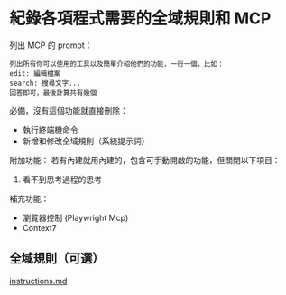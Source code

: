# 紀錄各項程式需要的全域規則和 MCP
列出 MCP 的 prompt：
```
列出所有你可以使用的工具以及簡單介紹他們的功能，一行一個，比如：
edit: 編輯檔案
search: 搜尋文字...
回答即可，最後計算共有幾個
```

必備，沒有這個功能就直接刪除：
- 執行終端機命令
- 新增和修改全域規則（系統提示詞）

附加功能：
若有內建就用內建的，包含可手動開啟的功能，但關閉以下項目：
1. 看不到思考過程的思考

補充功能：
- 瀏覽器控制 (Playwright Mcp)
- Context7

## 全域規則（可選）
[instructions.md](https://raw.githubusercontent.com/Artin0123/memory-mcp/refs/heads/main/instructions.md)
